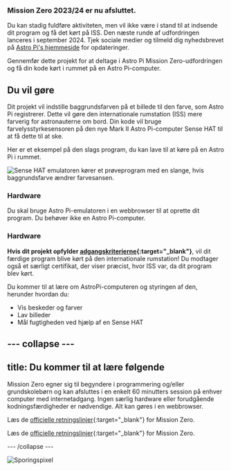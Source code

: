 ### Mission Zero 2023/24 er nu afsluttet.

Du kan stadig fuldføre aktiviteten, men vil ikke være i stand til at indsende dit program og få det kørt på ISS. Den næste runde af udfordringen lanceres i september 2024. Tjek sociale medier og tilmeld dig nyhedsbrevet på [Astro Pi's hjemmeside](https://astro-pi.org/mission-zero/) for opdateringer.

Gennemfør dette projekt for at deltage i Astro Pi Mission Zero-udfordringen og få din kode kørt i rummet på en Astro Pi-computer.



## Du vil gøre

Dit projekt vil indstille baggrundsfarven på et billede til den farve, som Astro Pi registrerer. Dette vil gøre den internationale rumstation (ISS) mere farverig for astronauterne om bord. Din kode vil bruge farvelysstyrkesensoren på den nye Mark II Astro Pi-computer Sense HAT til at få dette til at ske.

Her er et eksempel på den slags program, du kan lave til at køre på en Astro Pi i rummet.

![Sense HAT emulatoren kører et prøveprogram med en slange, hvis baggrundsfarve ændrer farvesansen.](images/finished.gif)

### Hardware

Du skal bruge Astro Pi-emulatoren i en webbrowser til at oprette dit program. Du behøver ikke en Astro Pi-computer.

### Hardware

**Hvis dit projekt opfylder [adgangskriterierne](https://astro-pi.org/mission-zero/eligibility){:target="_blank"}**, vil dit færdige program blive kørt på den internationale rumstation! Du modtager også et særligt certifikat, der viser præcist, hvor ISS var, da dit program blev kørt.

Du kommer til at lære om AstroPi-computeren og styringen af den, herunder hvordan du:
+ Vis beskeder og farver
+ Lav billeder
+ Mål fugtigheden ved hjælp af en Sense HAT

--- collapse ---
---
title: Du kommer til at lære følgende
---

Mission Zero egner sig til begyndere i programmering og/eller grundskolebørn og kan afsluttes i en enkelt 60 minutters session på enhver computer med internetadgang. Ingen særlig hardware eller forudgående kodningsfærdigheder er nødvendige. Alt kan gøres i en webbrowser.

Læs de [officielle retningslinjer](https://astro-pi.org/da/mission-zero/guidelines){:target="_blank"} for Mission Zero.

Læs de [officielle retningslinjer](https://astro-pi.org/da/mission-zero/guidelines){:target="_blank"} for Mission Zero.

\--- /collapse \---

![Sporingspixel](https://code.org/api/hour/begin_raspberrypi_astropi.png)
